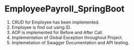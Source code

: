 # EmployeePayroll_SpringBoot

1. CRUD for Employee has been implemented.
2. Employee is find out using ID.
3. AOP is implemented for Before and After Call.
4. Implementation of Global Exception throughout Project.
5. Implemetation of Swagger Documentation and API testing.